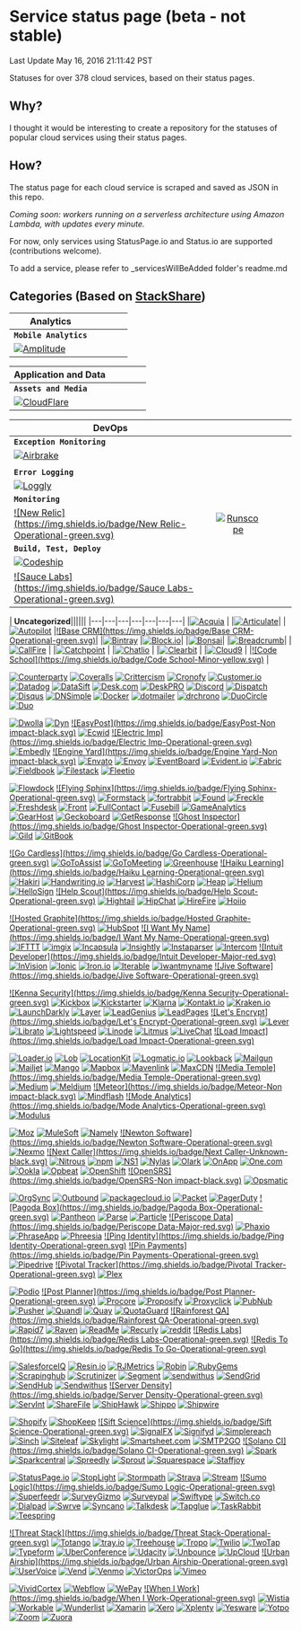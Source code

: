 # Service status page  (beta - not stable)

Last Update May 16, 2016 21:11:42  PST

Statuses for over 378 cloud services, based on their status pages.

## Why?

I thought it would be interesting to create a repository for the statuses of popular cloud services using their status pages.

## How?

The status page for each cloud service is scraped and saved as JSON in this repo.

_Coming soon: workers running on a serverless architecture using Amazon Lambda, with updates every minute._

For now, only services using StatusPage.io and Status.io are supported (contributions welcome).

To add a service, please refer to _servicesWillBeAdded folder's readme.md

## Categories (Based on [StackShare](http://stackshare.io/categories))

| **Analytics**|||||
| -------------         |:-------------:| -----:| -----:| -----:|
|  **`Mobile Analytics`**
|[![Amplitude](https://img.shields.io/badge/Amplitude-Operational-green.svg)](http://status.taplytics.com)|||

| **Application and Data**|||||
| -------------         |:-------------:| -----:| -----:| -----:|
|  **`Assets and Media`**
|[![CloudFlare](https://img.shields.io/badge/CloudFlare-Operational-green.svg)](https://status.fastly.com)|||

| **DevOps**|||||
| -------------         |:-------------:| -----:| -----:| -----:|
|  **`Exception Monitoring`**
|[![Airbrake](https://img.shields.io/badge/Airbrake-Operational-green.svg)](http://status.rollbar.com)|||
|||||
|  **`Error Logging`**
|[![Loggly](https://img.shields.io/badge/Loggly-Operational-green.svg)](http://www.papertrailstatus.com)||
| **`Monitoring`**
|[![New Relic](https://img.shields.io/badge/New Relic-Operational-green.svg)](https://status.newrelic.com)| [![Runscope](https://img.shields.io/badge/Runscope-Operational-green.svg)](http://status.runscope.com)||
| **`Build, Test, Deploy`**
|[![Codeship](https://img.shields.io/badge/Codeship-Operational-green.svg)](https://www.traviscistatus.com)|
|[![Sauce Labs](https://img.shields.io/badge/Sauce Labs-Operational-green.svg)](https://status.scoutapp.com)||

| **Uncategorized**||||||
|---|---|---|---|---|---|---|
|[![Acquia](https://img.shields.io/badge/Acquia-Operational-green.svg)](http://status.aptible.com) |
|[![Articulate](https://img.shields.io/badge/Articulate-Operational-green.svg)](https://status.authorize.net)|
|[![Autopilot](https://img.shields.io/badge/Autopilot-Operational-green.svg)](https://barricade.statuspage.io)
|[![Base CRM](https://img.shields.io/badge/Base CRM-Operational-green.svg)](http://status.bigwig.lshift.net)|
|[![Bintray](https://img.shields.io/badge/Bintray-Operational-green.svg)](http://status.blazemeter.com)
|[![Block.io](https://img.shields.io/badge/Block.io-Operational-green.svg)](http://status.bluip.com)|
|[![Bonsai](https://img.shields.io/badge/Bonsai-Operational-green.svg)](http://status.branch.io)|
|[![Breadcrumb](https://img.shields.io/badge/Breadcrumb-Operational-green.svg)](http://status.built.io)|
|[![CallFire](https://img.shields.io/badge/CallFire-Operational-green.svg)](http://status.catalyze.io) |
|[![Catchpoint](https://img.shields.io/badge/Catchpoint-Major-red.svg)](http://status.chartboost.com) |
|[![Chatlio](https://img.shields.io/badge/Chatlio-Operational-green.svg)](https://status.ciscospark.com) |
|[![Clearbit](https://img.shields.io/badge/Clearbit-Operational-green.svg)](http://status.close.io) |
|[![Cloud9](https://img.shields.io/badge/Cloud9-Minor-yellow.svg)](http://status.codecov.io) |
|[![Code School](https://img.shields.io/badge/Code School-Minor-yellow.svg)](http://status.context.io) |

[![Counterparty](https://img.shields.io/badge/Counterparty-Operational-green.svg)](http://status.counterparty.io)
[![Coveralls](https://img.shields.io/badge/Coveralls-Operational-green.svg)](http://status.coveralls.io)
[![Crittercism](https://img.shields.io/badge/Crittercism-Operational-green.svg)](http://status.crittercism.com)
[![Cronofy](https://img.shields.io/badge/Cronofy-Operational-green.svg)](http://status.cronofy.com)
[![Customer.io](https://img.shields.io/badge/Customer.io-Operational-green.svg)](http://status.customer.io)
[![Datadog](https://img.shields.io/badge/Datadog-Operational-green.svg)](http://status.datadoghq.com)
[![DataSift](https://img.shields.io/badge/DataSift-Minor-yellow.svg)](https://status.datasift.com)
[![Desk.com](https://img.shields.io/badge/Desk.com-Operational-green.svg)](https://status.desk.com)
[![DeskPRO](https://img.shields.io/badge/DeskPRO-Operational-green.svg)](http://status.deskpro.com)
[![Discord](https://img.shields.io/badge/Discord-Operational-green.svg)](http://status.discordapp.com)
[![Dispatch](https://img.shields.io/badge/Dispatch-Operational-green.svg)](http://status.dispatch.me)
[![Disqus](https://img.shields.io/badge/Disqus-Operational-green.svg)](https://status.disqus.com)
[![DNSimple](https://img.shields.io/badge/DNSimple-Operational-green.svg)](http://dnsimplestatus.com)
[![Docker](https://img.shields.io/badge/Docker-Operational-green.svg)](https://status.docker.com)
[![dotmailer](https://img.shields.io/badge/dotmailer-Operational-green.svg)](http://status.dotmailer.com)
[![drchrono](https://img.shields.io/badge/drchrono-Operational-green.svg)](https://status.drchrono.com)
[![DuoCircle](https://img.shields.io/badge/DuoCircle-Operational-green.svg)](http://status.duocircle.com)
[![Duo](https://img.shields.io/badge/Duo-Operational-green.svg)](https://status.duo.com)


[![Dwolla](https://img.shields.io/badge/Dwolla-Operational-green.svg)](http://status.dwolla.com)
[![Dyn](https://img.shields.io/badge/Dyn-Minor-yellow.svg)](https://www.dynstatus.com)
[![EasyPost](https://img.shields.io/badge/EasyPost-Non impact-black.svg)](http://www.easypoststatus.com)
[![Ecwid](https://img.shields.io/badge/Ecwid-Operational-green.svg)](http://status.ecwid.com)
[![Electric Imp](https://img.shields.io/badge/Electric Imp-Operational-green.svg)](http://status.electricimp.com)
[![Embedly](https://img.shields.io/badge/Embedly-Operational-green.svg)](http://status.embed.ly)
[![Engine Yard](https://img.shields.io/badge/Engine Yard-Non impact-black.svg)](http://status.engineyard.com)
[![Envato](https://img.shields.io/badge/Envato-Operational-green.svg)](http://status.envato.com)
[![Envoy](https://img.shields.io/badge/Envoy-Operational-green.svg)](http://status.envoy.com)
[![EventBoard](https://img.shields.io/badge/EventBoard-Operational-green.svg)](http://status.eventboard.io)
[![Evident.io](https://img.shields.io/badge/Evident.io-Operational-green.svg)](http://status.evident.io)
[![Fabric](https://img.shields.io/badge/Fabric-Operational-green.svg)](http://status.fabric.io)
[![Fieldbook](https://img.shields.io/badge/Fieldbook-Operational-green.svg)](http://status.fieldbook.com)
[![Filestack](https://img.shields.io/badge/Filestack-Operational-green.svg)](http://status.filestack.com/)
[![Fleetio](https://img.shields.io/badge/Fleetio-Operational-green.svg)](http://status.fleetio.com)


[![Flowdock](https://img.shields.io/badge/Flowdock-Operational-green.svg)](http://status.flowdock.com/)
[![Flying Sphinx](https://img.shields.io/badge/Flying Sphinx-Operational-green.svg)](http://status.flying-sphinx.com)
[![Formstack](https://img.shields.io/badge/Formstack-Operational-green.svg)](http://status.formstack.com)
[![fortrabbit](https://img.shields.io/badge/fortrabbit-Operational-green.svg)](http://status.fortrabbit.com)
[![Found](https://img.shields.io/badge/Found-Operational-green.svg)](http://status.found.no)
[![Freckle](https://img.shields.io/badge/Freckle-Operational-green.svg)](http://status.letsfreckle.com)
[![Freshdesk](https://img.shields.io/badge/Freshdesk-Operational-green.svg)](http://updates.freshdesk.com)
[![Front](https://img.shields.io/badge/Front-Operational-green.svg)](http://status.frontapp.com)
[![FullContact](https://img.shields.io/badge/FullContact-Operational-green.svg)](http://status.fullcontact.com)
[![Fusebill](https://img.shields.io/badge/Fusebill-Operational-green.svg)](http://statuspage.fusebill.com)
[![GameAnalytics](https://img.shields.io/badge/GameAnalytics-Operational-green.svg)](https://gameanalytics.statuspage.io)
[![GearHost](https://img.shields.io/badge/GearHost-Operational-green.svg)](https://gearhost.statuspage.io/)
[![Geckoboard](https://img.shields.io/badge/Geckoboard-Operational-green.svg)](https://geckoboard.statuspage.io)
[![GetResponse](https://img.shields.io/badge/GetResponse-Operational-green.svg)](http://status.getresponse.com)
[![Ghost Inspector](https://img.shields.io/badge/Ghost Inspector-Operational-green.svg)](https://ghostinspector.statuspage.io)
[![Gild](https://img.shields.io/badge/Gild-Operational-green.svg)](http://status.gild.com)
[![GitBook](https://img.shields.io/badge/GitBook-Operational-green.svg)](http://status.gitbook.com)


[![Go Cardless](https://img.shields.io/badge/Go Cardless-Operational-green.svg)](http://www.gocardless-status.com/)
[![GoToAssist](https://img.shields.io/badge/GoToAssist-Operational-green.svg)](http://status.gotoassist.com)
[![GoToMeeting](https://img.shields.io/badge/GoToMeeting-Operational-green.svg)](http://status.gotomeeting.com)
[![Greenhouse](https://img.shields.io/badge/Greenhouse-Minor-yellow.svg)](http://status.greenhouse.io)
[![Haiku Learning](https://img.shields.io/badge/Haiku Learning-Operational-green.svg)](http://status.haikulearning.com)
[![Hakiri](https://img.shields.io/badge/Hakiri-Operational-green.svg)](http://status.hakiri.io)
[![Handwriting.io](https://img.shields.io/badge/Handwriting.io-Operational-green.svg)](http://status.handwriting.io)
[![Harvest](https://img.shields.io/badge/Harvest-Operational-green.svg)](http://www.harveststatus.com)
[![HashiCorp](https://img.shields.io/badge/HashiCorp-Operational-green.svg)](http://status.hashicorp.com)
[![Heap](https://img.shields.io/badge/Heap-Operational-green.svg)](http://status.heapanalytics.com)
[![Helium](https://img.shields.io/badge/Helium-Operational-green.svg)](http://status.helium.com)
[![HelloSign](https://img.shields.io/badge/HelloSign-Operational-green.svg)](http://status.hellosign.com)
[![Help Scout](https://img.shields.io/badge/Help Scout-Operational-green.svg)](http://status.helpscout.net)
[![Hightail](https://img.shields.io/badge/Hightail-Operational-green.svg)](http://status.hightail.com)
[![HipChat](https://img.shields.io/badge/HipChat-Operational-green.svg)](https://status.hipchat.com)
[![HireFire](https://img.shields.io/badge/HireFire-Operational-green.svg)](http://status.hirefire.io)
[![Hoiio](https://img.shields.io/badge/Hoiio-Operational-green.svg)](http://status.hoiio.com/)


[![Hosted Graphite](https://img.shields.io/badge/Hosted Graphite-Operational-green.svg)](http://status.hostedgraphite.com)
[![HubSpot](https://img.shields.io/badge/HubSpot-Operational-green.svg)](https://status.hubspot.com)
[![I Want My Name](https://img.shields.io/badge/I Want My Name-Operational-green.svg)](http://status.iwantmyname.com/)
[![IFTTT](https://img.shields.io/badge/IFTTT-Operational-green.svg)](http://status.ifttt.com)
[![imgix](https://img.shields.io/badge/imgix-Operational-green.svg)](http://status.imgix.com)
[![Incapsula](https://img.shields.io/badge/Incapsula-Operational-green.svg)](https://status.incapsula.com)
[![Insightly](https://img.shields.io/badge/Insightly-Operational-green.svg)](http://status.insightly.com)
[![Instaparser](https://img.shields.io/badge/Instaparser-Operational-green.svg)](http://status.instaparser.com)
[![Intercom](https://img.shields.io/badge/Intercom-Operational-green.svg)](https://status.intercom.io)
[![Intuit Developer](https://img.shields.io/badge/Intuit Developer-Major-red.svg)](http://developer-status.intuit.com/)
[![InVision](https://img.shields.io/badge/InVision-Operational-green.svg)](http://status.invisionapp.com)
[![Ionic](https://img.shields.io/badge/Ionic-Operational-green.svg)](http://status.ionic.io)
[![Iron.io](https://img.shields.io/badge/Iron.io-Operational-green.svg)](https://status.iron.io)
[![Iterable](https://img.shields.io/badge/Iterable-Operational-green.svg)](http://status.iterable.com)
[![iwantmyname](https://img.shields.io/badge/iwantmyname-Operational-green.svg)](http://status.iwantmyname.com)
[![Jive Software](https://img.shields.io/badge/Jive Software-Operational-green.svg)](http://status.jivesoftware.com)


[![Kenna Security](https://img.shields.io/badge/Kenna Security-Operational-green.svg)](http://status.kennasecurity.com)
[![Kickbox](https://img.shields.io/badge/Kickbox-Operational-green.svg)](http://status.kickbox.io)
[![Kickstarter](https://img.shields.io/badge/Kickstarter-Operational-green.svg)](http://status.kickstarter.com)
[![Klarna](https://img.shields.io/badge/Klarna-Operational-green.svg)](http://status.klarna.com)
[![Kontakt.io](https://img.shields.io/badge/Kontakt.io-Operational-green.svg)](http://status.kontakt.io)
[![Kraken.io](https://img.shields.io/badge/Kraken.io-Operational-green.svg)](https://status.kraken.io)
[![LaunchDarkly](https://img.shields.io/badge/LaunchDarkly-Operational-green.svg)](http://status.launchdarkly.com)
[![Layer](https://img.shields.io/badge/Layer-Operational-green.svg)](http://status.layer.com)
[![LeadGenius](https://img.shields.io/badge/LeadGenius-Operational-green.svg)](http://status.leadgenius.com)
[![LeadPages](https://img.shields.io/badge/LeadPages-Operational-green.svg)](http://status.leadpages.net)
[![Let's Encrypt](https://img.shields.io/badge/Let's Encrypt-Operational-green.svg)](https://letsencrypt.status.io)
[![Lever](https://img.shields.io/badge/Lever-Operational-green.svg)](https://status.lever.co)
[![Librato](https://img.shields.io/badge/Librato-Operational-green.svg)](https://status.librato.com)
[![Lightspeed](https://img.shields.io/badge/Lightspeed-Operational-green.svg)](http://status.lightspeedretail.com)
[![Linode](https://img.shields.io/badge/Linode-Minor-yellow.svg)](http://status.linode.com)
[![Litmus](https://img.shields.io/badge/Litmus-Operational-green.svg)](https://status.litmus.com)
[![LiveChat](https://img.shields.io/badge/LiveChat-Operational-green.svg)](https://status.livechatinc.com)
[![Load Impact](https://img.shields.io/badge/Load Impact-Operational-green.svg)](http://status.loadimpact.com/)

[![Loader.io](https://img.shields.io/badge/Loader.io-Operational-green.svg)](http://status.loader.io)
[![Lob](https://img.shields.io/badge/Lob-Operational-green.svg)](http://status.lob.com)
[![LocationKit](https://img.shields.io/badge/LocationKit-Operational-green.svg)](http://status.locationkit.io)
[![Logmatic.io](https://img.shields.io/badge/Logmatic.io-Operational-green.svg)](http://status.logmatic.io)
[![Lookback](https://img.shields.io/badge/Lookback-Operational-green.svg)](http://status.lookback.io)
[![Mailgun](https://img.shields.io/badge/Mailgun-Operational-green.svg)](http://status.mailgun.com)
[![Mailjet](https://img.shields.io/badge/Mailjet-Operational-green.svg)](http://status.mailjet.com)
[![Mango](https://img.shields.io/badge/Mango-Operational-green.svg)](https://status.getmango.com/)
[![Mapbox](https://img.shields.io/badge/Mapbox-Operational-green.svg)](http://status.mapbox.com)
[![Mavenlink](https://img.shields.io/badge/Mavenlink-Operational-green.svg)](https://mavenlink.statuspage.io)
[![MaxCDN](https://img.shields.io/badge/MaxCDN-Operational-green.svg)](http://status.maxcdn.com)
[![Media Temple](https://img.shields.io/badge/Media Temple-Operational-green.svg)](http://status.mediatemple.net)
[![Medium](https://img.shields.io/badge/Medium-Operational-green.svg)](https://medium.statuspage.io)
[![Meldium](https://img.shields.io/badge/Meldium-Operational-green.svg)](http://status.meldium.com)
[![Meteor](https://img.shields.io/badge/Meteor-Non impact-black.svg)](http://status.meteor.com)
[![Mindflash](https://img.shields.io/badge/Mindflash-Operational-green.svg)](http://trust.mindflash.com)
[![Mode Analytics](https://img.shields.io/badge/Mode Analytics-Operational-green.svg)](http://status.modeanalytics.com)
[![Modulus](https://img.shields.io/badge/Modulus-Operational-green.svg)](http://status.modulus.io)


[![Moz](https://img.shields.io/badge/Moz-Minor-yellow.svg)](http://health.moz.com)
[![MuleSoft](https://img.shields.io/badge/MuleSoft-Operational-green.svg)](http://status.mulesoft.com)
[![Namely](https://img.shields.io/badge/Namely-Operational-green.svg)](https://status.namely.com)
[![Newton Software](https://img.shields.io/badge/Newton Software-Operational-green.svg)](http://status.newtonsoftware.com)
[![Nexmo](https://img.shields.io/badge/Nexmo-Operational-green.svg)](https://status.nexmo.com)
[![Next Caller](https://img.shields.io/badge/Next Caller-Unknown-black.svg)](http://status.nextcaller.com)
[![Nitrous](https://img.shields.io/badge/Nitrous-Operational-green.svg)](http://status.nitrous.io)
[![npm](https://img.shields.io/badge/npm-Operational-green.svg)](http://status.npmjs.org)
[![NS1](https://img.shields.io/badge/NS1-Operational-green.svg)](http://www.nsonestatus.net)
[![Nylas](https://img.shields.io/badge/Nylas-Operational-green.svg)](http://status.nylas.com)
[![Olark](https://img.shields.io/badge/Olark-Operational-green.svg)](http://status.olark.com)
[![OnApp](https://img.shields.io/badge/OnApp-Operational-green.svg)](http://status.onapp.com)
[![One.com](https://img.shields.io/badge/One.com-Operational-green.svg)](http://status.one.com)
[![Ookla](https://img.shields.io/badge/Ookla-Operational-green.svg)](http://status.ookla.com)
[![Opbeat](https://img.shields.io/badge/Opbeat-Operational-green.svg)](http://status.opbeat.com)
[![OpenShift](https://img.shields.io/badge/OpenShift-Operational-green.svg)](http://status.openshift.com)
[![OpenSRS](https://img.shields.io/badge/OpenSRS-Non impact-black.svg)](http://opensrsstatus.com)
[![Opsmatic](https://img.shields.io/badge/Opsmatic-Operational-green.svg)](http://status.opsmatic.com)


[![OrgSync](https://img.shields.io/badge/OrgSync-Operational-green.svg)](http://status.orgsync.com)
[![Outbound](https://img.shields.io/badge/Outbound-Operational-green.svg)](http://status.outbound.io)
[![packagecloud.io](https://img.shields.io/badge/packagecloud.io-Operational-green.svg)](http://www.packagecloudstatus.io)
[![Packet](https://img.shields.io/badge/Packet-Operational-green.svg)](http://status.packet.net)
[![PagerDuty](https://img.shields.io/badge/PagerDuty-Operational-green.svg)](https://status.pagerduty.com)
[![Pagoda Box](https://img.shields.io/badge/Pagoda Box-Operational-green.svg)](http://status.pagodabox.io)
[![Pantheon](https://img.shields.io/badge/Pantheon-Operational-green.svg)](http://status.pantheon.io)
[![Parse](https://img.shields.io/badge/Parse-Operational-green.svg)](https://status.parse.com)
[![Particle](https://img.shields.io/badge/Particle-Operational-green.svg)](http://status.particle.io)
[![Periscope Data](https://img.shields.io/badge/Periscope Data-Major-red.svg)](https://status.periscopedata.com)
[![Phaxio](https://img.shields.io/badge/Phaxio-Operational-green.svg)](http://status.phaxio.com)
[![PhraseApp](https://img.shields.io/badge/PhraseApp-Operational-green.svg)](http://status.phraseapp.com)
[![Phreesia](https://img.shields.io/badge/Phreesia-Operational-green.svg)](http://status.phreesia.net)
[![Ping Identity](https://img.shields.io/badge/Ping Identity-Operational-green.svg)](https://status.pingidentity.com)
[![Pin Payments](https://img.shields.io/badge/Pin Payments-Operational-green.svg)](https://pin.statuspage.io)
[![Pipedrive](https://img.shields.io/badge/Pipedrive-Operational-green.svg)](http://status.pipedrive.com)
[![Pivotal Tracker](https://img.shields.io/badge/Pivotal Tracker-Operational-green.svg)](http://status.pivotaltracker.com/)
[![Plex](https://img.shields.io/badge/Plex-Operational-green.svg)](http://status.plex.tv)


[![Podio](https://img.shields.io/badge/Podio-Operational-green.svg)](http://status.podio.com)
[![Post Planner](https://img.shields.io/badge/Post Planner-Operational-green.svg)](http://status.postplanner.com)
[![Procore](https://img.shields.io/badge/Procore-Operational-green.svg)](http://status.procore.com)
[![Proposify](https://img.shields.io/badge/Proposify-Operational-green.svg)](http://status.proposify.biz)
[![Proxyclick](https://img.shields.io/badge/Proxyclick-Operational-green.svg)](http://status.proxyclick.com)
[![PubNub](https://img.shields.io/badge/PubNub-Operational-green.svg)](http://status.pubnub.com)
[![Pusher](https://img.shields.io/badge/Pusher-Operational-green.svg)](https://status.pusher.com)
[![Quandl](https://img.shields.io/badge/Quandl-Operational-green.svg)](http://status.quandl.com)
[![Quay](https://img.shields.io/badge/Quay-Operational-green.svg)](http://status.quay.io)
[![QuotaGuard](https://img.shields.io/badge/QuotaGuard-Operational-green.svg)](http://status.quotaguard.com)
[![Rainforest QA](https://img.shields.io/badge/Rainforest QA-Operational-green.svg)](http://status.rainforestqa.com)
[![Rapid7](https://img.shields.io/badge/Rapid7-Operational-green.svg)](https://status.rapid7.com/)
[![Raven](https://img.shields.io/badge/Raven-Operational-green.svg)](http://status.raventools.com)
[![ReadMe](https://img.shields.io/badge/ReadMe-Operational-green.svg)](http://status.readme.io)
[![Recurly](https://img.shields.io/badge/Recurly-Operational-green.svg)](https://status.recurly.com)
[![reddit](https://img.shields.io/badge/reddit-Operational-green.svg)](http://www.redditstatus.com)
[![Redis Labs](https://img.shields.io/badge/Redis Labs-Operational-green.svg)](https://status.redislabs.com)
[![Redis To Go](https://img.shields.io/badge/Redis To Go-Operational-green.svg)](http://status.redistogo.com)


[![SalesforceIQ](https://img.shields.io/badge/SalesforceIQ-Operational-green.svg)](https://status.salesforceiq.com/)
[![Resin.io](https://img.shields.io/badge/Resin.io-Operational-green.svg)](http://status.resin.io)
[![RJMetrics](https://img.shields.io/badge/RJMetrics-Operational-green.svg)](http://status.rjmetrics.com)
[![Robin](https://img.shields.io/badge/Robin-Operational-green.svg)](http://status.robinpowered.com)
[![RubyGems](https://img.shields.io/badge/RubyGems-Operational-green.svg)](https://status.rubygems.org)
[![Scrapinghub](https://img.shields.io/badge/Scrapinghub-Operational-green.svg)](http://status.scrapinghub.com)
[![Scrutinizer](https://img.shields.io/badge/Scrutinizer-Operational-green.svg)](http://status.scrutinizer-ci.com)
[![Segment](https://img.shields.io/badge/Segment-Operational-green.svg)](http://status.segment.com)
[![sendwithus](https://img.shields.io/badge/sendwithus-Operational-green.svg)](http://status.sendwithus.com/)
[![SendGrid](https://img.shields.io/badge/SendGrid-Operational-green.svg)](http://status.sendgrid.com)
[![SendHub](https://img.shields.io/badge/SendHub-Operational-green.svg)](http://status.sendhub.com)
[![Sendwithus](https://img.shields.io/badge/Sendwithus-Operational-green.svg)](http://status.sendwithus.com)
[![Server Density](https://img.shields.io/badge/Server Density-Operational-green.svg)](http://status.serverdensity.com)
[![ServInt](https://img.shields.io/badge/ServInt-Operational-green.svg)](https://servint.statuspage.io)
[![ShareFile](https://img.shields.io/badge/ShareFile-Operational-green.svg)](http://status.sharefile.com)
[![ShipHawk](https://img.shields.io/badge/ShipHawk-Operational-green.svg)](https://shiphawk.statuspage.io)
[![Shippo](https://img.shields.io/badge/Shippo-Operational-green.svg)](http://status.goshippo.com)
[![Shipwire](https://img.shields.io/badge/Shipwire-Operational-green.svg)](http://status.shipwire.com)


[![Shopify](https://img.shields.io/badge/Shopify-Operational-green.svg)](https://status.shopify.com)
[![ShopKeep](https://img.shields.io/badge/ShopKeep-Operational-green.svg)](http://status.shopkeep.com)
[![Sift Science](https://img.shields.io/badge/Sift Science-Operational-green.svg)](https://status.siftscience.com)
[![SignalFX](https://img.shields.io/badge/SignalFX-Operational-green.svg)](http://status.signalfx.com)
[![Signifyd](https://img.shields.io/badge/Signifyd-Operational-green.svg)](http://status.signifyd.com)
[![Simplereach](https://img.shields.io/badge/Simplereach-Operational-green.svg)](http://status.simplereach.com)
[![Sinch](https://img.shields.io/badge/Sinch-Operational-green.svg)](http://status.sinch.com)
[![Siteleaf](https://img.shields.io/badge/Siteleaf-Operational-green.svg)](http://status.siteleaf.com)
[![Skylight](https://img.shields.io/badge/Skylight-Operational-green.svg)](http://status.skylight.io)
[![Smartsheet.com](https://img.shields.io/badge/Smartsheet.com-Operational-green.svg)](http://status.smartsheet.com)
[![SMTP2GO](https://img.shields.io/badge/SMTP2GO-Operational-green.svg)](http://smtp2gostatus.com)
[![Solano CI](https://img.shields.io/badge/Solano CI-Operational-green.svg)](http://status.tddium.com/)
[![Spark](https://img.shields.io/badge/Spark-Operational-green.svg)](http://status.spark.io/)
[![Sparkcentral](https://img.shields.io/badge/Sparkcentral-Operational-green.svg)](http://status.sparkcentral.com)
[![Spreedly](https://img.shields.io/badge/Spreedly-Operational-green.svg)](http://status.spreedly.com)
[![Sprout](https://img.shields.io/badge/Sprout-Operational-green.svg)](http://status.sproutsocial.com)
[![Squarespace](https://img.shields.io/badge/Squarespace-Operational-green.svg)](https://status.squarespace.com)
[![Staffjoy](https://img.shields.io/badge/Staffjoy-Operational-green.svg)](http://status.staffjoy.com)


[![StatusPage.io](https://img.shields.io/badge/StatusPage.io-Operational-green.svg)](http://metastatuspage.com/)
[![StopLight](https://img.shields.io/badge/StopLight-Operational-green.svg)](http://status.stoplight.io)
[![Stormpath](https://img.shields.io/badge/Stormpath-Operational-green.svg)](http://status.stormpath.com)
[![Strava](https://img.shields.io/badge/Strava-Operational-green.svg)](http://status.strava.com)
[![Stream](https://img.shields.io/badge/Stream-Operational-green.svg)](http://status.getstream.io)
[![Sumo Logic](https://img.shields.io/badge/Sumo Logic-Operational-green.svg)](http://status.sumologic.com)
[![Superfeedr](https://img.shields.io/badge/Superfeedr-Operational-green.svg)](http://status.superfeedr.com)
[![SurveyGizmo](https://img.shields.io/badge/SurveyGizmo-Operational-green.svg)](https://surveygizmo.statuspage.io)
[![Surveypal](https://img.shields.io/badge/Surveypal-Operational-green.svg)](https://status.surveypal.com)
[![Swiftype](https://img.shields.io/badge/Swiftype-Operational-green.svg)](http://status.swiftype.com)
[![Switch.co](https://img.shields.io/badge/Switch.co-Operational-green.svg)](http://status.dialpad.com)
[![Dialpad](https://img.shields.io/badge/Dialpad-Operational-green.svg)](http://status.dialpad.com/)
[![Swrve](https://img.shields.io/badge/Swrve-Operational-green.svg)](http://status.swrve.com)
[![Syncano](https://img.shields.io/badge/Syncano-Operational-green.svg)](http://status.syncano.com)
[![Talkdesk](https://img.shields.io/badge/Talkdesk-Operational-green.svg)](http://status.talkdesk.com)
[![Tapglue](https://img.shields.io/badge/Tapglue-Operational-green.svg)](http://status.tapglue.com)
[![TaskRabbit](https://img.shields.io/badge/TaskRabbit-Operational-green.svg)](http://status.taskrabbit.com)
[![Teespring](https://img.shields.io/badge/Teespring-Operational-green.svg)](http://status.teespring.com)


[![Threat Stack](https://img.shields.io/badge/Threat Stack-Operational-green.svg)](http://status.threatstack.com)
[![Totango](https://img.shields.io/badge/Totango-Operational-green.svg)](http://status.totango.com)
[![tray.io](https://img.shields.io/badge/tray.io-Operational-green.svg)](http://status.tray.io)
[![Treehouse](https://img.shields.io/badge/Treehouse-Operational-green.svg)](http://status.teamtreehouse.com)
[![Tropo](https://img.shields.io/badge/Tropo-Operational-green.svg)](http://status.tropo.com)
[![Twilio](https://img.shields.io/badge/Twilio-Operational-green.svg)](http://status.twilio.com)
[![TwoTap](https://img.shields.io/badge/TwoTap-Operational-green.svg)](http://status.twotap.com)
[![Typeform](https://img.shields.io/badge/Typeform-Operational-green.svg)](http://status.typeform.com)
[![UberConference](https://img.shields.io/badge/UberConference-Operational-green.svg)](http://status.uberconference.com/)
[![Udacity](https://img.shields.io/badge/Udacity-Operational-green.svg)](http://status.udacity.com)
[![Unbounce](https://img.shields.io/badge/Unbounce-Operational-green.svg)](http://status.unbounce.com)
[![UpCloud](https://img.shields.io/badge/UpCloud-Operational-green.svg)](http://status.upcloud.com)
[![Urban Airship](https://img.shields.io/badge/Urban Airship-Operational-green.svg)](http://status.urbanairship.com)
[![UserVoice](https://img.shields.io/badge/UserVoice-Operational-green.svg)](https://status.uservoice.com)
[![Vend](https://img.shields.io/badge/Vend-Operational-green.svg)](http://status.vendhq.com)
[![Venmo](https://img.shields.io/badge/Venmo-Operational-green.svg)](http://status.venmo.com)
[![VictorOps](https://img.shields.io/badge/VictorOps-Operational-green.svg)](https://status.victorops.com)
[![Vimeo](https://img.shields.io/badge/Vimeo-Operational-green.svg)](http://www.vimeostatus.com)


[![VividCortex](https://img.shields.io/badge/VividCortex-Operational-green.svg)](https://vividcortex.statuspage.io)
[![Webflow](https://img.shields.io/badge/Webflow-Operational-green.svg)](http://status.webflow.com)
[![WePay](https://img.shields.io/badge/WePay-Operational-green.svg)](https://status.wepay.com)
[![When I Work](https://img.shields.io/badge/When I Work-Operational-green.svg)](http://status.wheniwork.com)
[![Wistia](https://img.shields.io/badge/Wistia-Operational-green.svg)](https://status.wistia.com)
[![Workable](https://img.shields.io/badge/Workable-Operational-green.svg)](http://status.workable.com)
[![Wunderlist](https://img.shields.io/badge/Wunderlist-Operational-green.svg)](https://status.wunderlist.com)
[![Xamarin](https://img.shields.io/badge/Xamarin-Operational-green.svg)](http://status.xamarin.com)
[![Xero](https://img.shields.io/badge/Xero-Operational-green.svg)](https://status.developer.xero.com)
[![Xplenty](https://img.shields.io/badge/Xplenty-Operational-green.svg)](http://status.xplenty.com)
[![Yesware](https://img.shields.io/badge/Yesware-Operational-green.svg)](http://status.yesware.com)
[![Yotpo](https://img.shields.io/badge/Yotpo-Operational-green.svg)](http://status.yotpo.com)
[![Zoom](https://img.shields.io/badge/Zoom-Operational-green.svg)](http://status.zoom.us)
[![Zuora](https://img.shields.io/badge/Zuora-Operational-green.svg)](http://trust.zuora.com)
